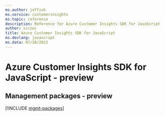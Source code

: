 ```yaml
---
ms.author: jeffish
ms.service: customerinsights
ms.topic: reference
description: Reference for Azure Customer Insights SDK for JavaScript
author: xirzec
title: Azure Customer Insights SDK for JavaScript
ms.devlang: javascript
ms.data: 07/28/2022
---
```

# Azure Customer Insights SDK for JavaScript - preview

## Management packages - preview
[!INCLUDE [mgmt-packages](customer-insights-mgmt-index.md)]
